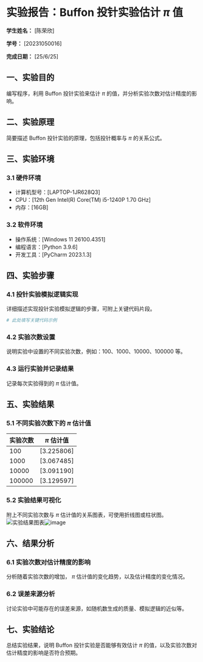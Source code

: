 
# 实验报告：Buffon 投针实验估计 $\pi$ 值

**学生姓名：** [陈荣欣] 

**学号：** [20231050016] 

**完成日期：** [25/6/25]

## 一、实验目的
编写程序，利用 Buffon 投针实验来估计 $\pi$ 的值，并分析实验次数对估计精度的影响。

## 二、实验原理
简要描述 Buffon 投针实验的原理，包括投针概率与 $\pi$ 的关系公式。

## 三、实验环境
### 3.1 硬件环境
- 计算机型号：[LAPTOP-1JR628Q3]
- CPU：[12th Gen Intel(R) Core(TM) i5-1240P   1.70 GHz]
- 内存：[16GB]

### 3.2 软件环境
- 操作系统：[Windows 11 26100.4351]
- 编程语言：[Python 3.9.6]
- 开发工具：[PyCharm 2023.1.3]

## 四、实验步骤
### 4.1 投针实验模拟逻辑实现
详细描述实现投针实验模拟逻辑的步骤，可附上关键代码片段。
```python
# 此处填写关键代码示例
```

### 4.2 实验次数设置
说明实验中设置的不同实验次数，例如：100、1000、10000、100000 等。

### 4.3 运行实验并记录结果
记录每次实验得到的 $\pi$ 估计值。

## 五、实验结果
### 5.1 不同实验次数下的 $\pi$ 估计值
| 实验次数 | $\pi$ 估计值 |
|----------|---------------|
| 100      | [3.225806]  |
| 1000     | [3.067485]  |
| 10000    | [3.091190]  |
| 100000   | [3.129597]  |

### 5.2 实验结果可视化
附上不同实验次数与 $\pi$ 估计值的关系图表，可使用折线图或柱状图。
![实验结果图表]([填写图表路径])![image](https://github.com/user-attachments/assets/f0ad4b35-fcf0-4e7a-9ac0-a6b6447dec74)


## 六、结果分析
### 6.1 实验次数对估计精度的影响
分析随着实验次数的增加， $\pi$ 估计值的变化趋势，以及估计精度的变化情况。

### 6.2 误差来源分析
讨论实验中可能存在的误差来源，如随机数生成的质量、模拟逻辑的近似等。

## 七、实验结论
总结实验结果，说明 Buffon 投针实验是否能够有效估计 $\pi$ 的值，以及实验次数对估计精度的影响是否符合预期。



        
